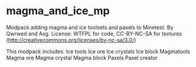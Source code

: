 magma_and_ice_mp
================
Modpack adding magma and ice toolsets and paxels to Minetest.
By Qwrwed and Asg.
License: WTFPL for code, CC-BY-NC-SA for textures (http://creativecommons.org/licenses/by-nc-sa/3.0/)

This modpack includes:
Ice tools
Ice ore
Ice crystals
Ice block
Magmatools
Magma ore
Magma crystal
Magma block
Paxels
Paxel creator

